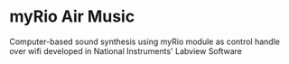 # myRio Air Music 
Computer-based sound synthesis using myRio module as control handle over wifi developed in National Instruments' Labview Software
